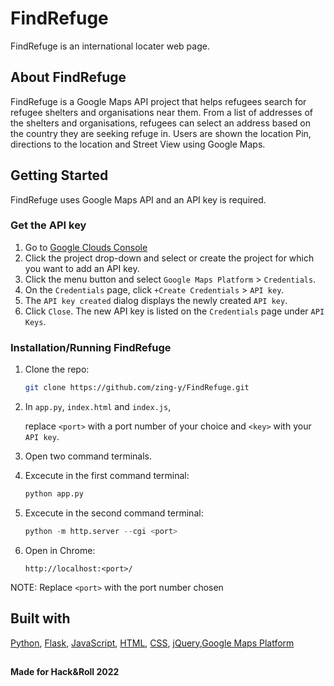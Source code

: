 # FindRefuge
FindRefuge is an international locater web page.



<!-- ABOUT FindRefuge -->
## About FindRefuge
FindRefuge is a Google Maps API project that helps refugees search for refugee shelters and organisations near them. From a list of addresses of the shelters and organisations, refugees can select an address based on the country they are seeking refuge in. Users are shown the location Pin, directions to the location and Street View using Google Maps.

<!-- GETTING STARTED -->
## Getting Started

FindRefuge uses Google Maps API and an API key is required.

### Get the API key

1. Go to [Google Clouds Console](https://console.cloud.google.com)
2. Click the project drop-down and select or create the project for which you want to add an API key.
3. Click the menu button and select `Google Maps Platform` > `Credentials`.
4. On the `Credentials` page, click `+Create Credentials` > `API key`.
5. The `API key created` dialog displays the newly created `API key`.
6. Click `Close`. The new API key is listed on the `Credentials` page under `API Keys`.

### Installation/Running FindRefuge
1. Clone the repo:
   ```sh
   git clone https://github.com/zing-y/FindRefuge.git
   ```
2. In `app.py`, `index.html` and `index.js`, 
   
   replace `<port>` with a port number of your choice and `<key>` with your `API key`.

3. Open two command terminals.
   
4. Excecute in the first command terminal:
   ```py
   python app.py
   ```

5. Excecute in the second command terminal:
   ```py
   python -m http.server --cgi <port>
   ```

6. Open in Chrome: 
   ``` 
   http://localhost:<port>/
   ```

NOTE: Replace `<port>` with the port number chosen

## Built with

[Python](https://www.python.org/downloads/), [Flask](https://pypi.org/project/Flask/), [JavaScript](https://www.w3schools.com/js/), [HTML](https://www.w3schools.com/html/), [CSS](https://www.w3schools.com/css/), [jQuery](https://www.w3schools.com/jquery/),[Google Maps Platform](https://developers.google.com/maps)


##

####  Made for Hack&Roll 2022

